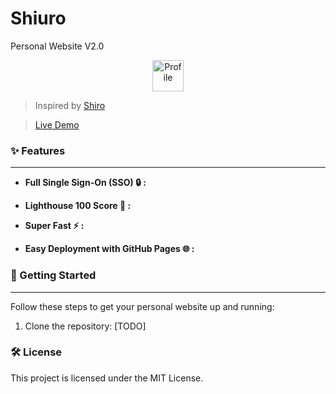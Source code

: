 # Shiuro

Personal Website V2.0


<p align="center">
  <img src="https://raw.githubusercontent.com/pphui8/Shiuro/main/public/pphui8.ico" alt="Profile" height=50 >
</p>


> Inspired by [Shiro](https://github.com/Innei/Shiro)

> [Live Demo](https://pphui8.com)

###  :sparkles: Features

---

- **Full Single Sign-On (SSO) :lock: :**

- **Lighthouse 100 Score :rocket: :**

- **Super Fast :zap: :**

- **Easy Deployment with GitHub Pages :globe_with_meridians: :**

### :rocket: Getting Started

---

Follow these steps to get your personal website up and running:

1. Clone the repository:
[TODO]

### :hammer_and_wrench: License
This project is licensed under the MIT License.
